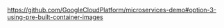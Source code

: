 https://github.com/GoogleCloudPlatform/microservices-demo#option-3-using-pre-built-container-images
